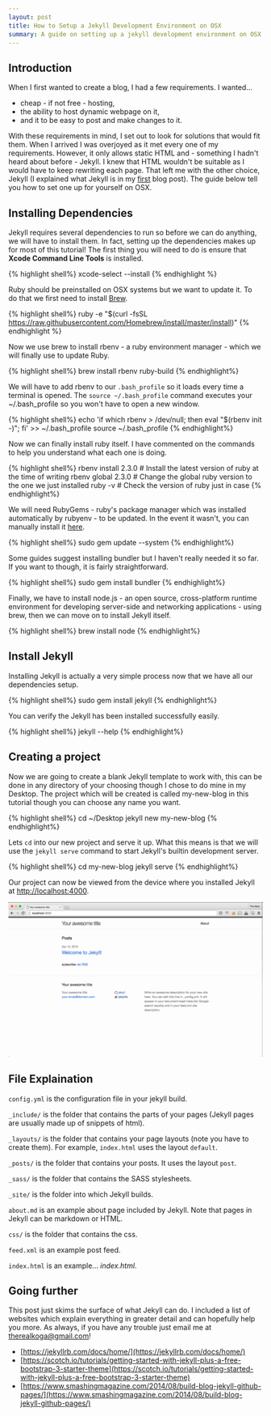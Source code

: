 ```yaml
---
layout: post
title: How to Setup a Jekyll Development Environment on OSX
summary: A guide on setting up a jekyll development environment on OSX.
---
```

## Introduction

When I first wanted to create a blog, I had a few requirements. I wanted...

* cheap - if not free - hosting,
* the ability to host dynamic webpage on it,
* and it to be easy to post and make changes to it.

With these requirements in mind, I set out to look for solutions that would fit them. When I arrived I was overjoyed as it met every one of my requirements. However, it only allows static HTML and - something I hadn't heard about before - Jekyll. I knew that HTML wouldn't be suitable as I would have to keep rewriting each page. That left me with the other choice, Jekyll (I explained what Jekyll is in my [first](https://blog.koga.tech/2016/03/29/up-and-running/) blog post). The guide below tell you how to set one up for yourself on OSX.


## Installing Dependencies

Jekyll requires several dependencies to run so before we can do anything, we will have to install them. In fact, setting up the dependencies makes up for most of this tutorial! The first thing you will need to do is ensure that __Xcode Command Line Tools__ is installed. 

{% highlight shell%}
xcode-select --install
{% endhighlight %}

Ruby should be preinstalled on OSX systems but we want to update it. To do that we first need to install [Brew](http://brew.sh/).

{% highlight shell%}
ruby -e "$(curl -fsSL https://raw.githubusercontent.com/Homebrew/install/master/install)"
{% endhighlight %}

Now we use brew to install rbenv - a ruby environment manager - which we will finally use to update Ruby.

{% highlight shell%}
brew install rbenv ruby-build
{% endhighlight%}

We will have to add rbenv to our `.bash_profile` so it loads every time a terminal is opened. The `source ~/.bash_profile` command executes your ~/.bash_profile so you won't have to open a new window.

{% highlight shell%}
echo 'if which rbenv > /dev/null; then eval "$(rbenv init -)"; fi' >> ~/.bash_profile
source ~/.bash_profile
{% endhighlight%}

Now we can finally install ruby itself. I have commented on the commands to help you understand what each one is doing.

{% highlight shell%}
rbenv install 2.3.0 # Install the latest version of ruby at the time of writing
rbenv global 2.3.0  # Change the global ruby version to the one we just installed
ruby -v             # Check the version of ruby just in case
{% endhighlight%}

We will need RubyGems - ruby's package manager which was installed automatically by rubyenv - to be updated. In the event it wasn't, you can manually install it [here](https://rubygems.org/pages/download).

{% highlight shell%}
sudo gem update --system
{% endhighlight%}

Some guides suggest installing bundler but I haven't really needed it so far. If you want to though, it is fairly straightforward.

{% highlight shell%}
sudo gem install bundler
{% endhighlight%}

Finally, we have to install node.js - an open source, cross-platform runtime environment for developing server-side and networking applications - using brew, then we can move on to install Jekyll itself.

{% highlight shell%}
brew install node
{% endhighlight%}

## Install Jekyll

Installing Jekyll is actually a very simple process now that we have all our dependencies setup.

{% highlight shell%}
sudo gem install jekyll
{% endhighlight%}

You can verify the Jekyll has been installed successfully easily.

{% highlight shell%}
jekyll --help
{% endhighlight%}

## Creating a project

Now we are going to create a blank Jekyll template to work with, this can be done in any directory of your choosing though I chose to do mine in my Desktop. The project which will be created is called my-new-blog in this tutorial though you can choose any name you want.

{% highlight shell%}
cd ~/Desktop
jekyll new my-new-blog
{% endhighlight%}

Lets `cd` into our new project and serve it up. What this means is that we will use the `jekyll serve` command to start Jekyll's builtin development server.

{% highlight shell%}
cd my-new-blog
jekyll serve
{% endhighlight%}

Our project can now be viewed from the device where you installed Jekyll at [http://localhost:4000](http://localhost:4000).

![img-1](/images/posts/setting-jekyll-dev/img-1.png)

## File Explaination

`config.yml` is the configuration file in your jekyll build.

`_include/` is the folder that contains the parts of your pages (Jekyll pages are usually made up of snippets of html).

`_layouts/` is the folder that contains your page layouts (note you have to create them). For example, `index.html` uses the layout `default`.

`_posts/` is the folder that contains your posts. It uses the layout `post`.

`_sass/` is the folder that contains the SASS stylesheets.

`_site/` is the folder into which Jekyll builds.

`about.md` is an example about page included by Jekyll. Note that pages in Jekyll can be markdown or HTML.

`css/` is the folder that contains the css.

`feed.xml` is an example post feed.

`index.html` is an example... _index.html_.

## Going further

This post just skims the surface of what Jekyll can do. I included a list of websites which explain everything in greater detail and can hopefully help you more. As always, if you have any trouble just email me at [therealkoga@gmail.com](mailto:therealkoga@gmail.com)!

* [https://jekyllrb.com/docs/home/](https://jekyllrb.com/docs/home/)
* [https://scotch.io/tutorials/getting-started-with-jekyll-plus-a-free-bootstrap-3-starter-theme](https://scotch.io/tutorials/getting-started-with-jekyll-plus-a-free-bootstrap-3-starter-theme)
* [https://www.smashingmagazine.com/2014/08/build-blog-jekyll-github-pages/](https://www.smashingmagazine.com/2014/08/build-blog-jekyll-github-pages/)